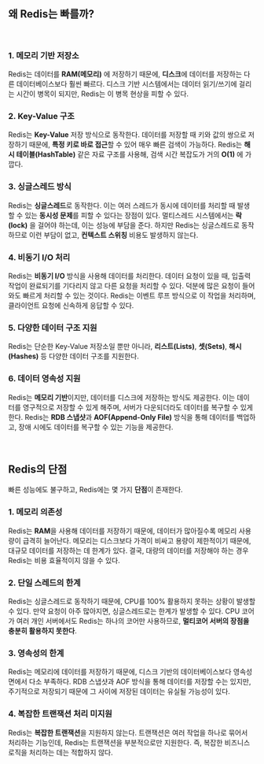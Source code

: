 
## 왜 Redis는 빠를까?

<br/>

### 1. **메모리 기반 저장소**
Redis는 데이터를 **RAM(메모리)** 에 저장하기 때문에, **디스크**에 데이터를 저장하는 다른 데이터베이스보다 훨씬 빠르다. 디스크 기반 시스템에서는 데이터 읽기/쓰기에 걸리는 시간이 병목이 되지만, Redis는 이 병목 현상을 피할 수 있다.

### 2. **Key-Value 구조**
Redis는 **Key-Value** 저장 방식으로 동작한다. 데이터를 저장할 때 키와 값의 쌍으로 저장하기 때문에, **특정 키로 바로 접근**할 수 있어 매우 빠른 검색이 가능하다. Redis는 **해시 테이블(HashTable)** 같은 자료 구조를 사용해, 검색 시간 복잡도가 거의 **O(1)** 에 가깝다.

### 3. **싱글스레드 방식**
Redis는 **싱글스레드**로 동작한다. 이는 여러 스레드가 동시에 데이터를 처리할 때 발생할 수 있는 **동시성 문제**를 피할 수 있다는 장점이 있다. 멀티스레드 시스템에서는 **락(lock)** 을 걸어야 하는데, 이는 성능에 부담을 준다. 하지만 Redis는 싱글스레드로 동작하므로 이런 부담이 없고, **컨텍스트 스위칭** 비용도 발생하지 않는다.

### 4. **비동기 I/O 처리**
Redis는 **비동기 I/O** 방식을 사용해 데이터를 처리한다. 데이터 요청이 있을 때, 입출력 작업이 완료되기를 기다리지 않고 다른 요청을 처리할 수 있다. 덕분에 많은 요청이 들어와도 빠르게 처리할 수 있는 것이다. Redis는 이벤트 루프 방식으로 이 작업을 처리하며, 클라이언트 요청에 신속하게 응답할 수 있다.

### 5. **다양한 데이터 구조 지원**
Redis는 단순한 Key-Value 저장소일 뿐만 아니라, **리스트(Lists)**, **셋(Sets)**, **해시(Hashes)** 등 다양한 데이터 구조를 지원한다. 

### 6. **데이터 영속성 지원**
Redis는 **메모리 기반**이지만, 데이터를 디스크에 저장하는 방식도 제공한다. 이는 데이터를 영구적으로 저장할 수 있게 해주며, 서버가 다운되더라도 데이터를 복구할 수 있게 한다. Redis는 **RDB 스냅샷**과 **AOF(Append-Only File)** 방식을 통해 데이터를 백업하고, 장애 시에도 데이터를 복구할 수 있는 기능을 제공한다.

<br/>

## Redis의 단점

빠른 성능에도 불구하고, Redis에는 몇 가지 **단점**이 존재한다. 

### 1. **메모리 의존성**
Redis는 **RAM**을 사용해 데이터를 저장하기 때문에, 데이터가 많아질수록 메모리 사용량이 급격히 늘어난다. 메모리는 디스크보다 가격이 비싸고 용량이 제한적이기 때문에, 대규모 데이터를 저장하는 데 한계가 있다. 결국, 대량의 데이터를 저장해야 하는 경우 Redis는 비용 효율적이지 않을 수 있다.

### 2. **단일 스레드의 한계**
Redis는 싱글스레드로 동작하기 때문에, CPU를 100% 활용하지 못하는 상황이 발생할 수 있다. 만약 요청이 아주 많아지면, 싱글스레드로는 한계가 발생할 수 있다. CPU 코어가 여러 개인 서버에서도 Redis는 하나의 코어만 사용하므로, **멀티코어 서버의 장점을 충분히 활용하지 못한다**.

### 3. **영속성의 한계**
Redis는 메모리에 데이터를 저장하기 때문에, 디스크 기반의 데이터베이스보다 영속성 면에서 다소 부족하다. RDB 스냅샷과 AOF 방식을 통해 데이터를 저장할 수는 있지만, 주기적으로 저장되기 때문에 그 사이에 저장된 데이터는 유실될 가능성이 있다.

### 4. **복잡한 트랜잭션 처리 미지원**
Redis는 **복잡한 트랜잭션**을 지원하지 않는다. 트랜잭션은 여러 작업을 하나로 묶어서 처리하는 기능인데, Redis는 트랜잭션을 부분적으로만 지원한다. 즉, 복잡한 비즈니스 로직을 처리하는 데는 적합하지 않다.

